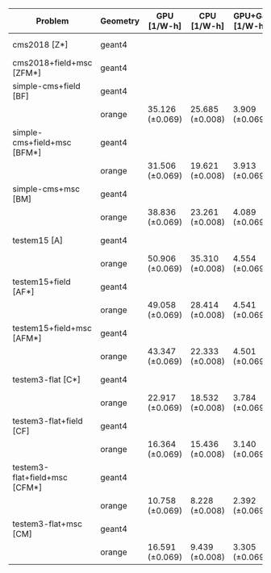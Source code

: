| Problem                       | Geometry |     GPU [1/W-h] |     CPU [1/W-h] | GPU+G4 [1/W-h] |  CPU+G4 [1/W-h] |      G4 [1/W-h] |
| ----------------------------- | -------- | --------------- | --------------- | -------------- | --------------- | --------------- |
| cms2018 [Z*]                  | geant4   |                 |                 |                |                 | 10.528 (±0.008) |
| cms2018+field+msc [ZFM*]      | geant4   |                 |                 |                |                 |  5.094 (±0.008) |
| simple-cms+field [BF]         | geant4   |                 |                 |                |                 | 16.274 (±0.008) |
|                               | orange   | 35.126 (±0.069) | 25.685 (±0.008) | 3.909 (±0.069) | 20.269 (±0.008) |                 |
| simple-cms+field+msc [BFM*]   | geant4   |                 |                 |                |                 | 13.693 (±0.008) |
|                               | orange   | 31.506 (±0.069) | 19.621 (±0.008) | 3.913 (±0.069) | 17.063 (±0.008) |                 |
| simple-cms+msc [BM]           | geant4   |                 |                 |                |                 | 17.570 (±0.008) |
|                               | orange   | 38.836 (±0.069) | 23.261 (±0.008) | 4.089 (±0.069) | 18.877 (±0.008) |                 |
| testem15 [A]                  | geant4   |                 |                 |                |                 | 23.960 (±0.008) |
|                               | orange   | 50.906 (±0.069) | 35.310 (±0.008) | 4.554 (±0.069) | 24.886 (±0.008) |                 |
| testem15+field [AF*]          | geant4   |                 |                 |                |                 | 18.389 (±0.008) |
|                               | orange   | 49.058 (±0.069) | 28.414 (±0.008) | 4.541 (±0.069) | 22.750 (±0.008) |                 |
| testem15+field+msc [AFM*]     | geant4   |                 |                 |                |                 | 15.692 (±0.008) |
|                               | orange   | 43.347 (±0.069) | 22.333 (±0.008) | 4.501 (±0.069) | 19.619 (±0.008) |                 |
| testem3-flat [C*]             | geant4   |                 |                 |                |                 | 12.042 (±0.008) |
|                               | orange   | 22.917 (±0.069) | 18.532 (±0.008) | 3.784 (±0.069) | 12.684 (±0.008) |                 |
| testem3-flat+field [CF]       | geant4   |                 |                 |                |                 |  9.467 (±0.008) |
|                               | orange   | 16.364 (±0.069) | 15.436 (±0.008) | 3.140 (±0.069) | 11.701 (±0.008) |                 |
| testem3-flat+field+msc [CFM*] | geant4   |                 |                 |                |                 |  6.050 (±0.008) |
|                               | orange   | 10.758 (±0.069) |  8.228 (±0.008) | 2.392 (±0.069) |  7.542 (±0.008) |                 |
| testem3-flat+msc [CM]         | geant4   |                 |                 |                |                 |  7.532 (±0.008) |
|                               | orange   | 16.591 (±0.069) |  9.439 (±0.008) | 3.305 (±0.069) |  8.267 (±0.008) |                 |
